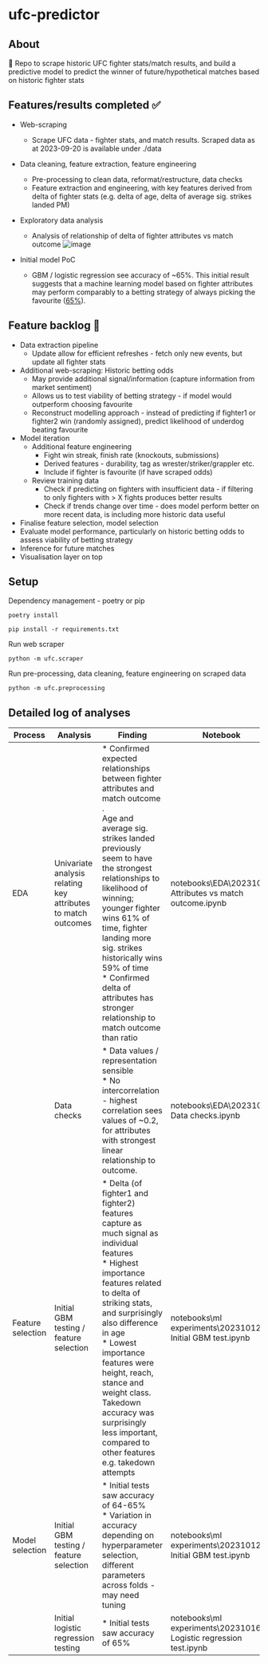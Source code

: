 # ufc-predictor

## About
🥊 Repo to scrape historic UFC fighter stats/match results, and build a predictive model to predict the winner of future/hypothetical matches based on historic fighter stats

## Features/results completed ✅
- Web-scraping
  - Scrape UFC data - fighter stats, and match results. Scraped data as at 2023-09-20 is available under ./data
- Data cleaning, feature extraction, feature engineering
  - Pre-processing to clean data, reformat/restructure, data checks
  - Feature extraction and engineering, with key features derived from delta of fighter stats (e.g. delta of age, delta of average sig. strikes landed PM)
- Exploratory data analysis
  - Analysis of relationship of delta of fighter attributes vs match outcome
![image](https://github.com/jansen88/ufc-match-predictor/assets/94953297/3b1999d0-efd5-4a9e-87fb-d3a2f29f29cb)

- Initial model PoC
  - GBM / logistic regression see accuracy of ~65%. This initial result suggests that a machine learning model based on fighter attributes may perform comparably to a betting strategy of always picking the favourite ([65%](https://www.mmahive.com/ufc-favorites-vs-underdogs/)).

## Feature backlog 🚧
- Data extraction pipeline
  - Update allow for efficient refreshes - fetch only new events, but update all fighter stats
- Additional web-scraping: Historic betting odds
  - May provide additional signal/information (capture information from market sentiment)
  - Allows us to test viability of betting strategy - if model would outperform choosing favourite
  - Reconstruct modelling approach - instead of predicting if fighter1 or fighter2 win (randomly assigned), predict likelihood of underdog beating favourite
- Model iteration
  - Additional feature engineering
    - Fight win streak, finish rate (knockouts, submissions)
    - Derived features - durability, tag as wrester/striker/grappler etc.
    - Include if fighter is favourite (if have scraped odds)
  - Review training data
    - Check if predicting on fighters with insufficient data - if filtering to only fighters with > X fights produces better results
    - Check if trends change over time - does model perform better on more recent data, is including more historic data useful
- Finalise feature selection, model selection
- Evaluate model performance, particularly on historic betting odds to assess viability of betting strategy
- Inference for future matches
- Visualisation layer on top

## Setup
Dependency management - poetry or pip
```
poetry install
```
```
pip install -r requirements.txt
```
Run web scraper
```
python -m ufc.scraper
```
Run pre-processing, data cleaning, feature engineering on scraped data
```
python -m ufc.preprocessing
```

## Detailed log of analyses

| Process | Analysis | Finding | Notebook |
| --- | --- | --- | --- |
| EDA | Univariate analysis relating key attributes to match outcomes | * Confirmed expected relationships between fighter attributes and match outcome . <br /> Age and average sig. strikes landed previously seem to have the strongest relationships to likelihood of winning; younger fighter wins 61% of time, fighter landing more sig. strikes historically wins 59% of time <br /> * Confirmed delta of attributes has stronger relationship to match outcome than ratio | notebooks\EDA\20231012 Attributes vs match outcome.ipynb |
| | Data checks | * Data values / representation sensible <br /> * No intercorrelation - highest correlation sees values of ~0.2, for attributes with strongest linear relationship to outcome. | notebooks\EDA\20231016 Data checks.ipynb |
| Feature selection | Initial GBM testing / feature selection | * Delta (of fighter1 and fighter2) features capture as much signal as individual features  <br /> * Highest importance features related to delta of striking stats, and surprisingly also difference in age <br /> * Lowest importance features were height, reach, stance and weight class. Takedown accuracy was <br /> surprisingly less important, compared to other features e.g. takedown attempts | notebooks\ml experiments\20231012 Initial GBM test.ipynb |
| Model selection | Initial GBM testing / feature selection | * Initial tests saw accuracy of 64-65% <br /> * Variation in accuracy depending on hyperparameter selection,  different parameters across folds - may need tuning| notebooks\ml experiments\20231012 Initial GBM test.ipynb |
|  | Initial logistic regression testing |* Initial tests saw accuracy of 65%| notebooks\ml experiments\20231016 Logistic regression test.ipynb |
